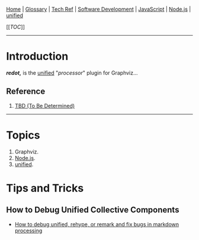 [Home](/Slalom-LLC/Slalom-Consulting) | [Glossary](/Glossary) | [Tech Ref](/Tech-Ref) | [Software Development](/Tech-Ref/Software-Development) | [JavaScript](/Tech-Ref/Software-Development/JavaScript) | [Node.js](/Tech-Ref/Software-Development/JavaScript/Node.js) | [unified](/Tech-Ref/Software-Development/JavaScript/Node.js/unified)

[[_TOC_]]

---
# Introduction
***redot,*** is the [unified](/Tech-Ref/Software-Development/JavaScript/Node.js/unified) "_processor_" plugin for Graphviz...

## Reference
1. [TBD (To Be Determined)](/Glossary/TBD-\(To-Be-Determined\))

---
# Topics
1. Graphviz.
1. [Node.js](/Tech-Ref/Software-Development/JavaScript/Node.js).
1. [unified](/Tech-Ref/Software-Development/JavaScript/Node.js/unified).

# Tips and Tricks

## How to Debug Unified Collective Components
- [How to debug unified, rehype, or remark and fix bugs in markdown processing](https://swizec.com/blog/how-to-debug-unified-rehype-or-remark-and-fix-bugs-in-markdown-processing-2/)